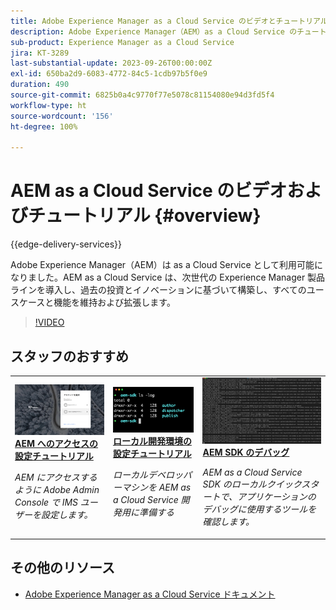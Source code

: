 ```yaml
---
title: Adobe Experience Manager as a Cloud Service のビデオとチュートリアル
description: Adobe Experience Manager（AEM）as a Cloud Service のチュートリアルのコレクション
sub-product: Experience Manager as a Cloud Service
jira: KT-3289
last-substantial-update: 2023-09-26T00:00:00Z
exl-id: 650ba2d9-6083-4772-84c5-1cdb97b5f0e9
duration: 490
source-git-commit: 6825b0a4c9770f77e5078c81154080e94d3fd5f4
workflow-type: ht
source-wordcount: '156'
ht-degree: 100%

---
```


# AEM as a Cloud Service のビデオおよびチュートリアル {#overview}

{{edge-delivery-services}}

Adobe Experience Manager（AEM）は as a Cloud Service として利用可能になりました。AEM as a Cloud Service は、次世代の Experience Manager 製品ラインを導入し、過去の投資とイノベーションに基づいて構築し、すべてのユースケースと機能を維持および拡張します。

>[!VIDEO](https://video.tv.adobe.com/v/31085?quality=12&learn=on)

<div id="recs-overview-body-1"></div>
<div id="recs-overview-body-2"></div>
<div id="recs-overview-body-3"></div>
<div id="recs-overview-body-4"></div>
<div id="recs-overview-body-5"></div>
<div id="recs-overview-body-6"></div>

<div id="staff-picks-section">

## スタッフのおすすめ

<table>
   <td>
      <a href="./accessing/overview.md">
      <img alt="AEM as a Cloud Service へのアクセスの設定" src="./assets/overview/staff-pick__accessing.png"/>
      </a>
      <div>
         <a href="./accessing/overview.md">
         <strong>AEM へのアクセスの設定チュートリアル</strong>
         </a>
      </div>
      <p>
         <em>AEM にアクセスするように Adobe Admin Console で IMS ユーザーを設定します。</em>
      <p>
   </td>   
   <td>
      <a href="./local-development-environment/overview.md">
      <img alt="ローカル開発環境の設定チュートリアル" src="./assets/overview/staff-pick__local-development-environment-set-up.png"/>
      </a>
      <div>
         <a href="./local-development-environment/overview.md">
         <strong>ローカル開発環境の設定チュートリアル</strong>
         </a>
      </div>
      <p>
         <em>ローカルデベロッパーマシンを AEM as a Cloud Service 開発用に準備する</em>
      <p>
   </td>   
   <td>
      <a href="./debugging/aem-sdk-local-quickstart/overview.md">
      <img alt="AEM SDK のローカルクイックスタートのデバッグ" src="./assets/overview/staff-pick__debugging.png"/>
      </a>
      <div>
         <a href="./debugging/aem-sdk-local-quickstart/overview.md">
         <strong>AEM SDK のデバッグ</strong>
         </a>
      </div>
      <p>
         <em>AEM as a Cloud Service SDK のローカルクイックスタートで、アプリケーションのデバッグに使用するツールを確認します。</em>
      <p>
   </td>
</table>

</div>

## その他のリソース

* [Adobe Experience Manager as a Cloud Service ドキュメント](https://experienceleague.adobe.com/docs/experience-manager-cloud-service/landing/home.html?lang=ja)
